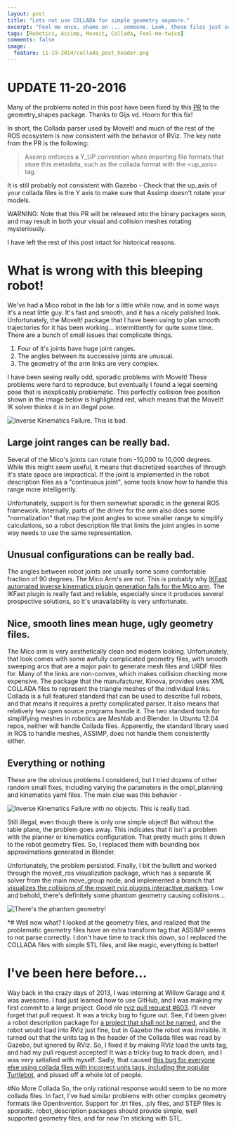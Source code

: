 ```yaml
---
layout: post
title: "Lets not use COLLADA for simple geometry anymore."
excerpt: "Fool me once, shame on ... someone. Look, these files just suck."
tags: [Robotics, Assimp, Moveit, Collada, Fool-me-twice]
comments: false
image:
  feature: 11-19-2014/collada_post_header.png
---
```

# UPDATE 11-20-2016
Many of the problems noted in this post have been fixed by this [PR](https://github.com/ros-planning/geometric_shapes/pull/52)
to the geometry_shapes package. Thanks to Gijs vd. Hoorn for this fix!

In short, the Collada parser used by MoveIt! and 
much of the rest of the ROS ecosystem is now consistent with the behavior of RViz. The key note from the PR is the following:

> Assimp enforces a Y_UP convention when importing file formats that store this metadata, such as the collada format with the <up_axis> tag.

It is still probably not consistent with Gazebo - Check that the up_axis of your collada files is the Y axis to make sure that Assimp doesn't rotate your models.

WARNING: Note that this PR will be released into the binary packages soon, and may result in both your visual and collision meshes rotating mysteriously. 

I have left the rest of this post intact for historical reasons. 

# What is wrong with this bleeping robot!
We've had a Mico robot in the lab for a little while now, and in some ways it's a neat little guy. It's fast and smooth, and it has a nicely polished look. Unfortunately, the MoveIt! package that I have been using to plan smooth trajectories for it has been working... intermittently for quite some time. There are a bunch of small issues that complicate things.
 
1. Four of it's joints have huge joint ranges.
2. The angles between its successive joints are unusual.
3. The geometry of the arm links are very complex. 

I have been seeing really odd, sporadic problems with MoveIt! These problems were hard to reproduce, but eventually I found a legal seeming pose that is inexplicably problematic.  This perfectly collision free position shown in the image below is highlighted red, which means that the MoveIt! IK solver thinks it is in an illegal pose. 


![Inverse Kinematics Failure. This is bad.]({{site.url}}/images/11-19-2014/no_collision_objects_cropped.png)

## Large joint ranges can be really bad. 
Several of the Mico's joints can rotate from -10,000 to 10,000 degrees. While this might seem useful, it means that discretized searches of through it's state space are impractical. If the joint is implemented in the robot description files as a "continuous joint", some tools know how to handle this range more intelligently. 

Unfortunately, support is for them somewhat sporadic in the general ROS framework. Internally, parts of the driver for the arm also does some "normalization" that map the joint angles to some smaller range to simplify calculations, so a robot description file that limits the joint angles in some way needs to use the same representation. 

## Unusual configurations can be really bad. 
The angles between robot joints are usually some some comfortable fraction of 90 degrees. The Mico Arm's are not. This is probably why [IKFast automated inverse kinematics plugin generation fails for the Mico arm](http://openrave-users-list.185357.n3.nabble.com/ik-autogenerate-failing-for-the-6-DoF-Mico-arm-td4026861.html). The IKFast plugin is really fast and reliable, especially since it produces several prospective solutions, so it's unavailability is very unfortunate.  

## Nice, smooth lines mean huge, ugly geometry files. 
The Mico arm is very aesthetically clean and modern looking. Unfortunately, that look comes with some awfully complicated geometry files, with smooth sweeping arcs that are a major pain to generate mesh files and URDF files for. Many of the links are non-convex, which makes collision checking more expensive. The package that the manufacturer, Kinova, provides uses XML COLLADA files to represent the triangle meshes of the individual links. Collada is a full featured standard that can be used to describe full robots, and that means it requires a pretty complicated parser. It also means that relatively few open source programs handle it. The two standard tools for simplifying meshes in robotics are Meshlab and Blender. In Ubuntu 12.04 repos, neither will handle Collada files. Apparently, the standard library used in ROS to handle meshes, ASSIMP, does not handle them consistently either.

## Everything or nothing 
These are the obvious problems I considered, but I tried dozens of other random small fixes, including varying the parameters in the ompl_planning and kinematics yaml files. The main clue was this behavior -

![Inverse Kinematics Failure with no objects. This is really bad.]({{site.url}}/images/11-19-2014/no_collision_no_objects_cropped.png)

Still illegal, even though there is only one simple object! But without the table plane, the problem goes away. This indicates that it isn't a problem with the planner or kinematics configuration. That pretty much pins it down to the robot geometry files. So, I replaced them with bounding box approximations generated in Blender. 

Unfortunately, the problem persisted. Finally, I bit the bullett and worked through the moveit_ros visualization package, which has a separate IK solver from the main move_group node, and implemented a branch that [visualizes the collisions of the moveit rviz plugins interactive markers](https://github.com/jon-weisz/moveit_ros/commit/65afc306875ac2a362b8e04ccab171ef4ac759d0). Low and behold, there's definitely some phantom geometry causing collisions...

![There's the phantom geometry!]({{site.url}}/images/11-19-2014/collision_no_objects_cropped_annotated.png)

*# Well now what?
I looked at the geometry files, and realized that the problematic geometry files have an extra transform tag that ASSIMP seems to not parse correctly. I don't have time to track this down, so I replaced the COLLADA files with simple STL files, and like magic, everything is better!


# I've been here before...
Way back in the crazy days of 2013, I was interning at Willow Garage and it was awesome. I had just learned how to use GitHub, and I was making my first commit to a large project. Good ole [rviz pull request #603](https://github.com/ros-visualization/rviz/pull/603). I'll never forget that pull request. It was a tricky bug to figure out. See, I'd been given a robot description package for [a project that shall not be named](http://spectrum.ieee.org/automaton/robotics/industrial-robots/platformbot-willow-garages-secret-robot-prototype), and the robot would load into RViz just fine, but in Gazebo the robot was invisible. It turned out that the units tag in the header of the Collada files was read by Gazebo, but ignored by RViz. So, I fixed it by making RViz load the units tag, and had my pull request accepted! It was a tricky bug to track down, and I was very satisfied with myself. 
Sadly, that caused [this bug for everyone else using collada files with incorrect units tags, including the popular Turtlebot](https://github.com/ros-visualization/rviz/issues/622), and pissed off a whole lot of people. 

#No More Collada
So, the only rational response would seem to be no more collada files. In fact, I've had similar problems with other complex geometry formats like OpenInventor. Support for .tri files, .ply files, and STEP files is sporadic. robot_description packages should provide simple, well supported geometry files, and for now I'm sticking with STL. 

